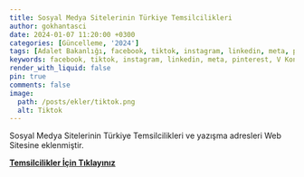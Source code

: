 ```yaml
---
title: Sosyal Medya Sitelerinin Türkiye Temsilcilikleri
author: gokhantasci
date: 2024-01-07 11:20:00 +0300
categories: [Güncelleme, '2024']
tags: [Adalet Bakanlığı, facebook, tiktok, instagram, linkedin, meta, pinterest, V Kontakte]
keywords: facebook, tiktok, instagram, linkedin, meta, pinterest, V Kontakte
render_with_liquid: false
pin: true
comments: false
image:
  path: /posts/ekler/tiktok.png
  alt: Tiktok
---
```


Sosyal Medya Sitelerinin Türkiye Temsilcilikleri ve yazışma adresleri Web Sitesine eklenmiştir.

[**Temsilcilikler İçin Tıklayınız**](https://adliyeci.com.tr/sosyalmedya/)
